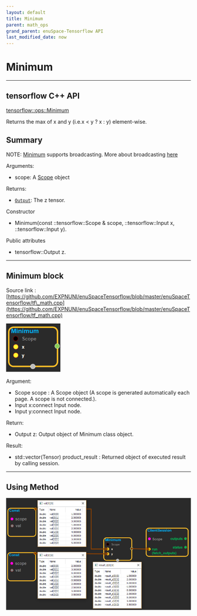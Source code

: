 ```yaml
--- 
layout: default 
title: Minimum 
parent: math_ops 
grand_parent: enuSpace-Tensorflow API 
last_modified_date: now 
--- 
```


# Minimum

---

## tensorflow C++ API

[tensorflow::ops::Minimum](https://www.tensorflow.org/api_docs/cc/class/tensorflow/ops/minimum)

Returns the max of x and y \(i.e.x &lt; y ? x : y\) element-wise.

## Summary

NOTE: [Minimum](https://www.tensorflow.org/api_docs/cc/class/tensorflow/ops/minimum.html#classtensorflow_1_1ops_1_1_minimum) supports broadcasting. More about broadcasting [here](http://docs.scipy.org/doc/numpy/user/basics.broadcasting.html)

Arguments:

* scope: A [Scope](https://www.tensorflow.org/api_docs/cc/class/tensorflow/scope.html#classtensorflow_1_1_scope) object

Returns:

* [`Output`](https://www.tensorflow.org/api_docs/cc/class/tensorflow/output.html#classtensorflow_1_1_output): The z tensor.

Constructor

* Minimum\(const ::tensorflow::Scope & scope, ::tensorflow::Input x, ::tensorflow::Input y\).

Public attributes

* tensorflow::Output z.

---

## Minimum block

Source link : [https://github.com/EXPNUNI/enuSpaceTensorflow/blob/master/enuSpaceTensorflow/tf\_math.cpp](https://github.com/EXPNUNI/enuSpaceTensorflow/blob/master/enuSpaceTensorflow/tf_math.cpp)

![](../assets/math_Minimum_Symbol.png)

Argument:

* Scope scope : A Scope object \(A scope is generated automatically each page. A scope is not connected.\).
* Input x:connect  Input node.
* Input y:connect  Input node.

Return:

* Output z: Output object of Minimum class object.

Result:

* std::vector\(Tensor\) product\_result : Returned object of executed result by calling session.

---

## Using Method

![](../assets/math_Minimum_Method.png)

